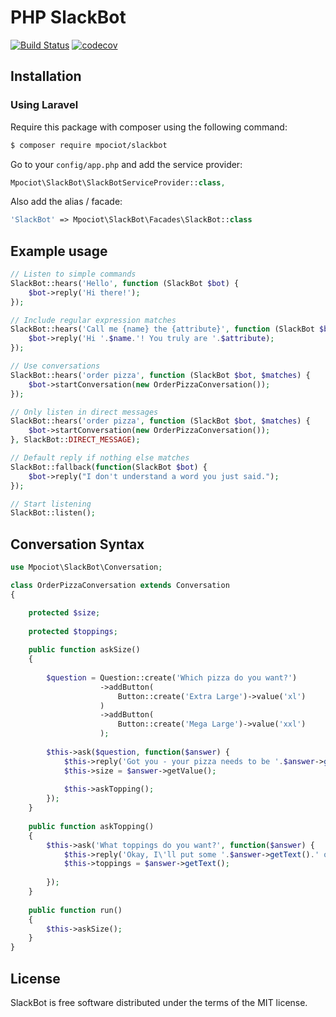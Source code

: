 # PHP SlackBot

[![Build Status](https://travis-ci.org/mpociot/slackbot.svg?branch=master)](https://travis-ci.org/mpociot/slackbot)
[![codecov](https://codecov.io/gh/mpociot/slackbot/branch/master/graph/badge.svg)](https://codecov.io/gh/mpociot/slackbot)

## Installation

### Using Laravel
Require this package with composer using the following command:

```sh
$ composer require mpociot/slackbot
```

Go to your `config/app.php` and add the service provider:

```php
Mpociot\SlackBot\SlackBotServiceProvider::class,
```

Also add the alias / facade:

```php
'SlackBot' => Mpociot\SlackBot\Facades\SlackBot::class
```

## Example usage

```php
// Listen to simple commands
SlackBot::hears('Hello', function (SlackBot $bot) {
    $bot->reply('Hi there!');
});

// Include regular expression matches
SlackBot::hears('Call me {name} the {attribute}', function (SlackBot $bot, $name, $attribute) {
    $bot->reply('Hi '.$name.'! You truly are '.$attribute);
});

// Use conversations
SlackBot::hears('order pizza', function (SlackBot $bot, $matches) {
    $bot->startConversation(new OrderPizzaConversation());
});

// Only listen in direct messages
SlackBot::hears('order pizza', function (SlackBot $bot, $matches) {
    $bot->startConversation(new OrderPizzaConversation());
}, SlackBot::DIRECT_MESSAGE);

// Default reply if nothing else matches
SlackBot::fallback(function(SlackBot $bot) {
    $bot->reply("I don't understand a word you just said.");
});

// Start listening
SlackBot::listen();
```

## Conversation Syntax

```php
use Mpociot\SlackBot\Conversation;

class OrderPizzaConversation extends Conversation
{

    protected $size;
    
    protected $toppings;
    
    public function askSize()
    {
    
        $question = Question::create('Which pizza do you want?')
                    ->addButton(
                        Button::create('Extra Large')->value('xl')
                    )
                    ->addButton(
                        Button::create('Mega Large')->value('xxl')
                    );
                    
        $this->ask($question, function($answer) {
            $this->reply('Got you - your pizza needs to be '.$answer->getText());
            $this->size = $answer->getValue();
            
            $this->askTopping();
        });
    }
    
    public function askTopping()
    {
        $this->ask('What toppings do you want?', function($answer) {
            $this->reply('Okay, I\'ll put some '.$answer->getText().' on your pizza');
            $this->toppings = $answer->getText();
            
        });
    }
    
    public function run()
    {
        $this->askSize();
    }
}
```

## License

SlackBot is free software distributed under the terms of the MIT license.
